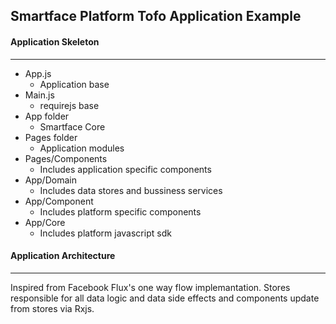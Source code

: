 ## Smartface Platform Tofo Application Example

#### Application Skeleton
---
- App.js
  - Application base
- Main.js
  - requirejs base
- App folder
  - Smartface Core   
- Pages folder
  - Application modules
- Pages/Components
  - Includes application specific components
- App/Domain
  - Includes data stores and bussiness services
- App/Component
  - Includes platform specific components
- App/Core
  - Includes platform javascript sdk

#### Application Architecture
---
Inspired from Facebook Flux's one way flow implemantation. Stores responsible for all data logic and data side effects and components update from stores via Rxjs.
